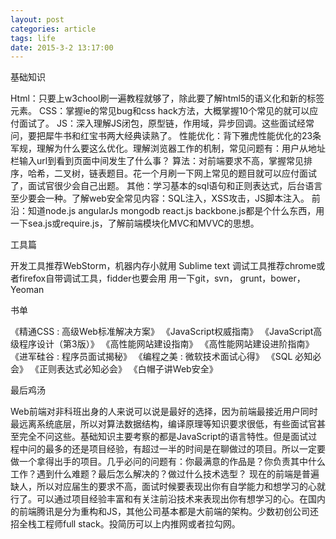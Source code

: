 ```yaml
---
layout: post
categories: article
tags: life
date: 2015-3-2 13:17:00
---
```



基础知识

Html：只要上w3chool刷一遍教程就够了，除此要了解html5的语义化和新的标签元素。
CSS：掌握ie的常见bug和css hack方法，大概掌握10个常见的就可以应付面试了。
JS：深入理解JS闭包，原型链，作用域，异步回调。这些面试经常问，要把犀牛书和红宝书两大经典读熟了。
性能优化：背下雅虎性能优化的23条军规，理解为什么要这么优化。理解浏览器工作的机制，常见问题有：用户从地址栏输入url到看到页面中间发生了什么事？
算法：对前端要求不高，掌握常见排序，哈希，二叉树，链表题目。花一个月刷一下网上常见的题目就可以应付面试了，面试官很少会自己出题。
其他：学习基本的sql语句和正则表达式，后台语言至少要会一种。了解web安全常见内容：SQL注入，XSS攻击，JS脚本注入。
前沿：知道node.js  angularJs  mongodb  react.js  backbone.js都是个什么东西，用一下sea.js或require.js，了解前端模块化MVC和MVVC的思想。

工具篇

开发工具推荐WebStorm，机器内存小就用 Sublime text
调试工具推荐chrome或者firefox自带调试工具，fidder也要会用
用一下git，svn， grunt，bower，Yeoman

书单

《精通CSS : 高级Web标准解决方案》
《JavaScript权威指南》 《JavaScript高级程序设计（第3版）》
《高性能网站建设指南》 《高性能网站建设进阶指南》
《进军硅谷 : 程序员面试揭秘》 《编程之美 : 微软技术面试心得》
《SQL 必知必会》 《正则表达式必知必会》 《白帽子讲Web安全》

最后鸡汤

Web前端对非科班出身的人来说可以说是最好的选择，因为前端最接近用户同时最远离系统底层，所以对算法数据结构，编译原理等知识要求很低，有些面试官甚至完全不问这些。基础知识主要考察的都是JavaScript的语言特性。但是面试过程中问的最多的还是项目经验，有超过一半的时间是在聊做过的项目。所以一定要做一个拿得出手的项目。几乎必问的问题有：你最满意的作品是？你负责其中什么工作？遇到什么难题？最后怎么解决的？做过什么技术选型？
现在的前端是普遍缺人，所以对应届生的要求不高，面试时候要表现出你有自学能力和想学习的心就行了。可以通过项目经验丰富和有关注前沿技术来表现出你有想学习的心。在国内的前端腾讯是分为重构和JS，其他公司基本都是大前端的架构。少数初创公司还招全栈工程师full stack。投简历可以上内推网或者拉勾网。





